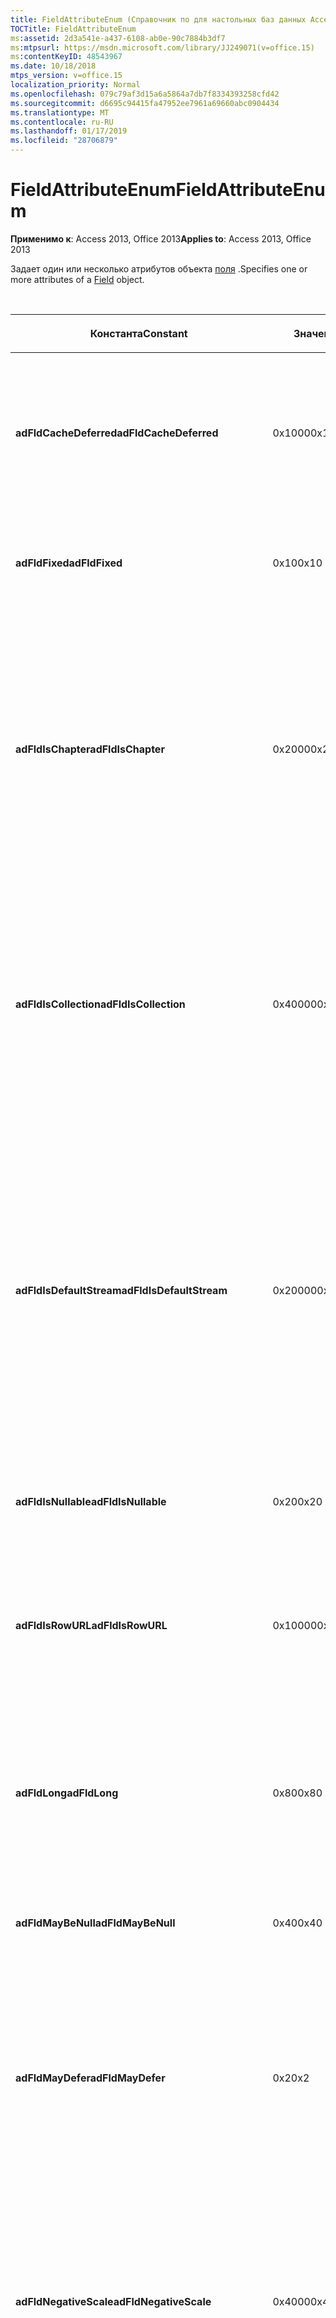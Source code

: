 ```yaml
---
title: FieldAttributeEnum (Справочник по для настольных баз данных Access)
TOCTitle: FieldAttributeEnum
ms:assetid: 2d3a541e-a437-6108-ab0e-90c7884b3df7
ms:mtpsurl: https://msdn.microsoft.com/library/JJ249071(v=office.15)
ms:contentKeyID: 48543967
ms.date: 10/18/2018
mtps_version: v=office.15
localization_priority: Normal
ms.openlocfilehash: 079c79af3d15a6a5864a7db7f8334393258cfd42
ms.sourcegitcommit: d6695c94415fa47952ee7961a69660abc0904434
ms.translationtype: MT
ms.contentlocale: ru-RU
ms.lasthandoff: 01/17/2019
ms.locfileid: "28706879"
---
```

# <a name="fieldattributeenum"></a><span data-ttu-id="aae2b-102">FieldAttributeEnum</span><span class="sxs-lookup"><span data-stu-id="aae2b-102">FieldAttributeEnum</span></span>

<span data-ttu-id="aae2b-103">**Применимо к**: Access 2013, Office 2013</span><span class="sxs-lookup"><span data-stu-id="aae2b-103">**Applies to**: Access 2013, Office 2013</span></span>

<span data-ttu-id="aae2b-104">Задает один или несколько атрибутов объекта [поля](field-object-ado.md) .</span><span class="sxs-lookup"><span data-stu-id="aae2b-104">Specifies one or more attributes of a [Field](field-object-ado.md) object.</span></span>

<br/>

<table>
<colgroup>
<col style="width: 33%" />
<col style="width: 33%" />
<col style="width: 33%" />
</colgroup>
<thead>
<tr class="header">
<th><p><span data-ttu-id="aae2b-105">Константа</span><span class="sxs-lookup"><span data-stu-id="aae2b-105">Constant</span></span></p></th>
<th><p><span data-ttu-id="aae2b-106">Значение</span><span class="sxs-lookup"><span data-stu-id="aae2b-106">Value</span></span></p></th>
<th><p><span data-ttu-id="aae2b-107">Описание</span><span class="sxs-lookup"><span data-stu-id="aae2b-107">Description</span></span></p></th>
</tr>
</thead>
<tbody>
<tr class="odd">
<td><p><span data-ttu-id="aae2b-108"><strong>adFldCacheDeferred</strong></span><span class="sxs-lookup"><span data-stu-id="aae2b-108"><strong>adFldCacheDeferred</strong></span></span></p></td>
<td><p><span data-ttu-id="aae2b-109">0x1000</span><span class="sxs-lookup"><span data-stu-id="aae2b-109">0x1000</span></span></p></td>
<td><p><span data-ttu-id="aae2b-110">Указывает, что поставщик кэширует значения полей и что последующих операций чтения выполняются из кэша.</span><span class="sxs-lookup"><span data-stu-id="aae2b-110">Indicates that the provider caches field values and that subsequent reads are done from the cache.</span></span></p></td>
</tr>
<tr class="even">
<td><p><span data-ttu-id="aae2b-111"><strong>adFldFixed</strong></span><span class="sxs-lookup"><span data-stu-id="aae2b-111"><strong>adFldFixed</strong></span></span></p></td>
<td><p><span data-ttu-id="aae2b-112">0x10</span><span class="sxs-lookup"><span data-stu-id="aae2b-112">0x10</span></span></p></td>
<td><p><span data-ttu-id="aae2b-113">Указывает, что поле содержит данные фиксированной длины.</span><span class="sxs-lookup"><span data-stu-id="aae2b-113">Indicates that the field contains fixed-length data.</span></span></p></td>
</tr>
<tr class="odd">
<td><p><span data-ttu-id="aae2b-114"><strong>adFldIsChapter</strong></span><span class="sxs-lookup"><span data-stu-id="aae2b-114"><strong>adFldIsChapter</strong></span></span></p></td>
<td><p><span data-ttu-id="aae2b-115">0x2000</span><span class="sxs-lookup"><span data-stu-id="aae2b-115">0x2000</span></span></p></td>
<td><p><span data-ttu-id="aae2b-116">Указывает, что поле содержит значение главы, которое указывает набор дочерних записей, связанного с данным полем родительского.</span><span class="sxs-lookup"><span data-stu-id="aae2b-116">Indicates that the field contains a chapter value, which specifies a specific child recordset related to this parent field.</span></span> <span data-ttu-id="aae2b-117">Обычно поля главы используются с формирования данных или фильтры.</span><span class="sxs-lookup"><span data-stu-id="aae2b-117">Typically chapter fields are used with data shaping or filters.</span></span></p></td>
</tr>
<tr class="even">
<td><p><span data-ttu-id="aae2b-118"><strong>adFldIsCollection</strong></span><span class="sxs-lookup"><span data-stu-id="aae2b-118"><strong>adFldIsCollection</strong></span></span></p></td>
<td><p><span data-ttu-id="aae2b-119">0x40000</span><span class="sxs-lookup"><span data-stu-id="aae2b-119">0x40000</span></span></p></td>
<td><p><span data-ttu-id="aae2b-120">Означает, что это поле указывает, что представленный запись ресурса представляет собой коллекцию другие ресурсы, например, в папке, а не простой ресурсов, таких как текстовый файл.</span><span class="sxs-lookup"><span data-stu-id="aae2b-120">Indicates that the field specifies that the resource represented by the record is a collection of other resources, such as a folder, rather than a simple resource, such as a text file.</span></span></p></td>
</tr>
<tr class="odd">
<td><p><span data-ttu-id="aae2b-121"><strong>adFldIsDefaultStream</strong></span><span class="sxs-lookup"><span data-stu-id="aae2b-121"><strong>adFldIsDefaultStream</strong></span></span></p></td>
<td><p><span data-ttu-id="aae2b-122">0x20000</span><span class="sxs-lookup"><span data-stu-id="aae2b-122">0x20000</span></span></p></td>
<td><p><span data-ttu-id="aae2b-123">Указывает, что поле содержит поток по умолчанию для ресурса, представленное эту запись.</span><span class="sxs-lookup"><span data-stu-id="aae2b-123">Indicates that the field contains the default stream for the resource represented by the record.</span></span> <span data-ttu-id="aae2b-124">Например поток по умолчанию может быть HTML-содержимое в корневой папке на веб-сайт, который автоматически выдается, когда он указан корневой URL-адрес.</span><span class="sxs-lookup"><span data-stu-id="aae2b-124">For example, the default stream can be the HTML content of a root folder on a website, which is automatically served when the root URL is specified.</span></span></p></td>
</tr>
<tr class="even">
<td><p><span data-ttu-id="aae2b-125"><strong>adFldIsNullable</strong></span><span class="sxs-lookup"><span data-stu-id="aae2b-125"><strong>adFldIsNullable</strong></span></span></p></td>
<td><p><span data-ttu-id="aae2b-126">0x20</span><span class="sxs-lookup"><span data-stu-id="aae2b-126">0x20</span></span></p></td>
<td><p><span data-ttu-id="aae2b-127">Указывает, что поле может принимать значения null.</span><span class="sxs-lookup"><span data-stu-id="aae2b-127">Indicates that the field accepts null values.</span></span></p></td>
</tr>
<tr class="odd">
<td><p><span data-ttu-id="aae2b-128"><strong>adFldIsRowURL</strong></span><span class="sxs-lookup"><span data-stu-id="aae2b-128"><strong>adFldIsRowURL</strong></span></span></p></td>
<td><p><span data-ttu-id="aae2b-129">0x10000</span><span class="sxs-lookup"><span data-stu-id="aae2b-129">0x10000</span></span></p></td>
<td><p><span data-ttu-id="aae2b-130">Указывает, что поле содержит URL-адрес, имена ресурсов из хранилища данных, представленного эту запись.</span><span class="sxs-lookup"><span data-stu-id="aae2b-130">Indicates that the field contains the URL that names the resource from the data store represented by the record.</span></span></p></td>
</tr>
<tr class="even">
<td><p><span data-ttu-id="aae2b-131"><strong>adFldLong</strong></span><span class="sxs-lookup"><span data-stu-id="aae2b-131"><strong>adFldLong</strong></span></span></p></td>
<td><p><span data-ttu-id="aae2b-132">0x80</span><span class="sxs-lookup"><span data-stu-id="aae2b-132">0x80</span></span></p></td>
<td><p><span data-ttu-id="aae2b-133">Указывает, что поле двоичные поля.</span><span class="sxs-lookup"><span data-stu-id="aae2b-133">Indicates that the field is a long binary field.</span></span> <span data-ttu-id="aae2b-134">Также указывается, что можно использовать методы <a href="appendchunk-method-ado.md">AppendChunk</a> и <a href="getchunk-method-ado.md">GetChunk</a> .</span><span class="sxs-lookup"><span data-stu-id="aae2b-134">Also indicates that you can use the <a href="appendchunk-method-ado.md">AppendChunk</a> and <a href="getchunk-method-ado.md">GetChunk</a> methods.</span></span></p></td>
</tr>
<tr class="odd">
<td><p><span data-ttu-id="aae2b-135"><strong>adFldMayBeNull</strong></span><span class="sxs-lookup"><span data-stu-id="aae2b-135"><strong>adFldMayBeNull</strong></span></span></p></td>
<td><p><span data-ttu-id="aae2b-136">0x40</span><span class="sxs-lookup"><span data-stu-id="aae2b-136">0x40</span></span></p></td>
<td><p><span data-ttu-id="aae2b-137">Указывает, что значения null могут читать из поля.</span><span class="sxs-lookup"><span data-stu-id="aae2b-137">Indicates that you can read null values from the field.</span></span></p></td>
</tr>
<tr class="even">
<td><p><span data-ttu-id="aae2b-138"><strong>adFldMayDefer</strong></span><span class="sxs-lookup"><span data-stu-id="aae2b-138"><strong>adFldMayDefer</strong></span></span></p></td>
<td><p><span data-ttu-id="aae2b-139">0x2</span><span class="sxs-lookup"><span data-stu-id="aae2b-139">0x2</span></span></p></td>
<td><p><span data-ttu-id="aae2b-140">Указывает, что поле откладывается, то есть, значения полей не извлекаются из источника данных с помощью всей записи, но только в том случае, если вы явно к ним доступ.</span><span class="sxs-lookup"><span data-stu-id="aae2b-140">Indicates that the field is deferred — that is, the field values are not retrieved from the data source with the whole record, but only when you explicitly access them.</span></span></p></td>
</tr>
<tr class="odd">
<td><p><span data-ttu-id="aae2b-141"><strong>adFldNegativeScale</strong></span><span class="sxs-lookup"><span data-stu-id="aae2b-141"><strong>adFldNegativeScale</strong></span></span></p></td>
<td><p><span data-ttu-id="aae2b-142">0x4000</span><span class="sxs-lookup"><span data-stu-id="aae2b-142">0x4000</span></span></p></td>
<td><p><span data-ttu-id="aae2b-143">Указывает, что поле представляет числовое значение из столбца, поддерживающего масштаба отрицательные значения.</span><span class="sxs-lookup"><span data-stu-id="aae2b-143">Indicates that the field represents a numeric value from a column that supports negative scale values.</span></span> <span data-ttu-id="aae2b-144">Масштаб, задаваемое свойству <a href="numericscale-property-ado.md">NumericScale</a> .</span><span class="sxs-lookup"><span data-stu-id="aae2b-144">The scale is specified by the <a href="numericscale-property-ado.md">NumericScale</a> property.</span></span></p></td>
</tr>
<tr class="even">
<td><p><span data-ttu-id="aae2b-145"><strong>adFldRowID</strong></span><span class="sxs-lookup"><span data-stu-id="aae2b-145"><strong>adFldRowID</strong></span></span></p></td>
<td><p><span data-ttu-id="aae2b-146">0x100</span><span class="sxs-lookup"><span data-stu-id="aae2b-146">0x100</span></span></p></td>
<td><p><span data-ttu-id="aae2b-147">Указывает, что поле содержит постоянный идентификатор строки, который невозможно записать и не имеет смысл значения кроме идентификации строки (например, запишите номер, уникальный идентификатор и т. д.).</span><span class="sxs-lookup"><span data-stu-id="aae2b-147">Indicates that the field contains a persistent row identifier that cannot be written to and has no meaningful value except to identify the row (such as a record number, unique identifier, and so forth).</span></span></p></td>
</tr>
<tr class="odd">
<td><p><span data-ttu-id="aae2b-148"><strong>adFldRowVersion</strong></span><span class="sxs-lookup"><span data-stu-id="aae2b-148"><strong>adFldRowVersion</strong></span></span></p></td>
<td><p><span data-ttu-id="aae2b-149">0x200</span><span class="sxs-lookup"><span data-stu-id="aae2b-149">0x200</span></span></p></td>
<td><p><span data-ttu-id="aae2b-150">Указывает, что поле содержит каких-либо штамп даты и времени для отслеживания обновлений.</span><span class="sxs-lookup"><span data-stu-id="aae2b-150">Indicates that the field contains some kind of time or date stamp used to track updates.</span></span></p></td>
</tr>
<tr class="even">
<td><p><span data-ttu-id="aae2b-151"><strong>adFldUnknownUpdatable</strong></span><span class="sxs-lookup"><span data-stu-id="aae2b-151"><strong>adFldUnknownUpdatable</strong></span></span></p></td>
<td><p><span data-ttu-id="aae2b-152">0x8</span><span class="sxs-lookup"><span data-stu-id="aae2b-152">0x8</span></span></p></td>
<td><p><span data-ttu-id="aae2b-153">Указывает, что поставщик не может определить, если можно создать в поле.</span><span class="sxs-lookup"><span data-stu-id="aae2b-153">Indicates that the provider cannot determine if you can write to the field.</span></span></p></td>
</tr>
<tr class="odd">
<td><p><span data-ttu-id="aae2b-154"><strong>adFldUnspecified</strong></span><span class="sxs-lookup"><span data-stu-id="aae2b-154"><strong>adFldUnspecified</strong></span></span></p></td>
<td><p><span data-ttu-id="aae2b-155">–1</span><span class="sxs-lookup"><span data-stu-id="aae2b-155">-1</span></span><br />
<span data-ttu-id="aae2b-156">0xFFFFFFFF</span><span class="sxs-lookup"><span data-stu-id="aae2b-156">0xFFFFFFFF</span></span></p></td>
<td><p><span data-ttu-id="aae2b-157">Указывает, что поставщик не определяет атрибуты поля.</span><span class="sxs-lookup"><span data-stu-id="aae2b-157">Indicates that the provider does not specify the field attributes.</span></span></p></td>
</tr>
<tr class="even">
<td><p><span data-ttu-id="aae2b-158"><strong>adFldUpdatable</strong></span><span class="sxs-lookup"><span data-stu-id="aae2b-158"><strong>adFldUpdatable</strong></span></span></p></td>
<td><p><span data-ttu-id="aae2b-159">0x4</span><span class="sxs-lookup"><span data-stu-id="aae2b-159">0x4</span></span></p></td>
<td><p><span data-ttu-id="aae2b-160">Указывает, что можно написать в поле.</span><span class="sxs-lookup"><span data-stu-id="aae2b-160">Indicates that you can write to the field.</span></span></p></td>
</tr>
</tbody>
</table>


### <a name="adowfc-equivalent"></a><span data-ttu-id="aae2b-161">Эквивалент ADO/WFC</span><span class="sxs-lookup"><span data-stu-id="aae2b-161">ADO/WFC equivalent</span></span>

<span data-ttu-id="aae2b-162">Пакет: **com.ms.wfc.data**</span><span class="sxs-lookup"><span data-stu-id="aae2b-162">Package: **com.ms.wfc.data**</span></span>

<table>
<colgroup>
<col style="width: 100%" />
</colgroup>
<thead>
<tr class="header">
<th><p><span data-ttu-id="aae2b-163">Константа</span><span class="sxs-lookup"><span data-stu-id="aae2b-163">Constant</span></span></p></th>
</tr>
</thead>
<tbody>
<tr class="odd">
<td><p><span data-ttu-id="aae2b-164">AdoEnums.FieldAttribute.CACHEDEFERRED</span><span class="sxs-lookup"><span data-stu-id="aae2b-164">AdoEnums.FieldAttribute.CACHEDEFERRED</span></span></p></td>
</tr>
<tr class="even">
<td><p><span data-ttu-id="aae2b-165">AdoEnums.FieldAttribute.FIXED</span><span class="sxs-lookup"><span data-stu-id="aae2b-165">AdoEnums.FieldAttribute.FIXED</span></span></p></td>
</tr>
<tr class="odd">
<td><p><span data-ttu-id="aae2b-166">AdoEnums.FieldAttribute.ISNULLABLE</span><span class="sxs-lookup"><span data-stu-id="aae2b-166">AdoEnums.FieldAttribute.ISNULLABLE</span></span></p></td>
</tr>
<tr class="even">
<td><p><span data-ttu-id="aae2b-167">AdoEnums.FieldAttribute.LONG</span><span class="sxs-lookup"><span data-stu-id="aae2b-167">AdoEnums.FieldAttribute.LONG</span></span></p></td>
</tr>
<tr class="odd">
<td><p><span data-ttu-id="aae2b-168">AdoEnums.FieldAttribute.MAYBENULL</span><span class="sxs-lookup"><span data-stu-id="aae2b-168">AdoEnums.FieldAttribute.MAYBENULL</span></span></p></td>
</tr>
<tr class="even">
<td><p><span data-ttu-id="aae2b-169">AdoEnums.FieldAttribute.MAYDEFER</span><span class="sxs-lookup"><span data-stu-id="aae2b-169">AdoEnums.FieldAttribute.MAYDEFER</span></span></p></td>
</tr>
<tr class="odd">
<td><p><span data-ttu-id="aae2b-170">AdoEnums.FieldAttribute.NEGATIVESCALE</span><span class="sxs-lookup"><span data-stu-id="aae2b-170">AdoEnums.FieldAttribute.NEGATIVESCALE</span></span></p></td>
</tr>
<tr class="even">
<td><p><span data-ttu-id="aae2b-171">AdoEnums.FieldAttribute.ROWID</span><span class="sxs-lookup"><span data-stu-id="aae2b-171">AdoEnums.FieldAttribute.ROWID</span></span></p></td>
</tr>
<tr class="odd">
<td><p><span data-ttu-id="aae2b-172">AdoEnums.FieldAttribute.ROWVERSION</span><span class="sxs-lookup"><span data-stu-id="aae2b-172">AdoEnums.FieldAttribute.ROWVERSION</span></span></p></td>
</tr>
<tr class="even">
<td><p><span data-ttu-id="aae2b-173">AdoEnums.FieldAttribute.UNKNOWNUPDATABLE</span><span class="sxs-lookup"><span data-stu-id="aae2b-173">AdoEnums.FieldAttribute.UNKNOWNUPDATABLE</span></span></p></td>
</tr>
<tr class="odd">
<td><p><span data-ttu-id="aae2b-174">AdoEnums.FieldAttribute.UNSPECIFIED</span><span class="sxs-lookup"><span data-stu-id="aae2b-174">AdoEnums.FieldAttribute.UNSPECIFIED</span></span></p></td>
</tr>
<tr class="even">
<td><p><span data-ttu-id="aae2b-175">AdoEnums.FieldAttribute.UPDATABLE</span><span class="sxs-lookup"><span data-stu-id="aae2b-175">AdoEnums.FieldAttribute.UPDATABLE</span></span></p></td>
</tr>
</tbody>
</table>

